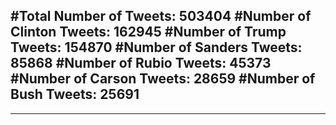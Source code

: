 #Total Number of Tweets: 503404 
#Number of Clinton Tweets: 162945
#Number of Trump Tweets: 154870
#Number of Sanders Tweets: 85868
#Number of Rubio Tweets: 45373
#Number of Carson Tweets: 28659
#Number of Bush Tweets: 25691
---
---
